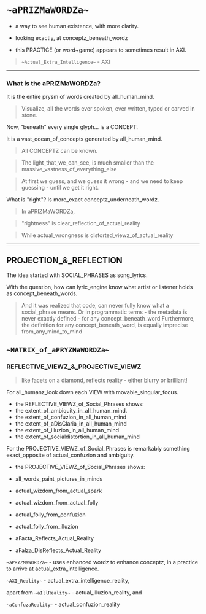 # `~aPRIZMaWORDZa~`

- a way to see human existence, with more clarity.

- looking exactly, at conceptz_beneath_wordz

- this PRACTICE (or word~game) appears to sometimes result in AXI.

> `~Actual_Extra_Intelligence~` - AXI

------------------------------------

### What is the aPRIZMaWORDZa?

It is the entire prysm of words created by all_human_mind.

> Visualize, all the words ever spoken, ever written, typed or carved in stone.

Now, "beneath" every single glyph... is a CONCEPT.

It is a vast_ocean_of_concepts generated by all_human_mind.

> All CONCEPTZ can be known.

> The light_that_we_can_see, is much smaller than the massive_vastness_of_everything_else

> At first we guess, and we guess it wrong - and we need to keep guessing - until we get it right.

What is "right"? Is more_exact conceptz_underneath_wordz.

> In aPRIZMaWORDZa, 

> "rightness" is clear_reflection_of_actual_reality

> While actual_wrongness is distorted_viewz_of_actual_reality

----------

## PROJECTION_&_REFLECTION

The idea started with SOCIAL_PHRASES as song_lyrics. 

With the question, how can lyric_engine know what artist or listener holds as concept_beneath_words.

> And it was realized that code, can never fully know what a social_phrase means. 
> Or in programmatic terms - the metadata is never exactly defined - for any concept_beneath_word
>Furthermore, the definition for any concept_beneath_word, is equally imprecise from_any_mind_to_mind

## `~MATRIX_of_aPRYZMaWORDZa~`

### REFLECTIVE_VIEWZ_&_PROJECTIVE_VIEWZ

> like facets on a diamond, reflects reality - either blurry or brilliant!

For all_humanz_look down each VIEW with movable_singular_focus.

- the REFLECTIVE_VIEWZ_of_Social_Phrases shows:
- the extent_of_ambiquity_in_all_human_mind.
- the extent_of_confuzion_in_all_human_mind
- the extent_of_aDisClaria_in_all_human_mind
- the extent_of_illuzion_in_all_human_mind
- the extent_of_socialdistortion_in_all_human_mind

For the PROJECTIVE_VIEWZ_of_Social_Phrases is 
remarkably something exact_opposite of 
actual_confuzion and ambiguity.

- the PROJECTIVE_VIEWZ_of_Social_Phrases shows:

- all_words_paint_pictures_in_minds
- actual_wizdom_from_actual_spark
- actual_wizdom_from_actual_folly
- actual_folly_from_confuzion
- actual_folly_from_illuzion

- aFacta_Reflects_Actual_Reality
- aFalza_DisReflects_Actual_Reality



`~aPRYZMaWORDZa~` - uses enhanced wordz to enhance conceptz, in a practice to arrive at actual_extra_intelligence.

`~AXI_Reality~` - actual_extra_intelligence_reality, 

apart from `~aIllReality~` - actual_illuzion_reality, and

`~aConfuzaReality~` - actual_confuzion_reality

